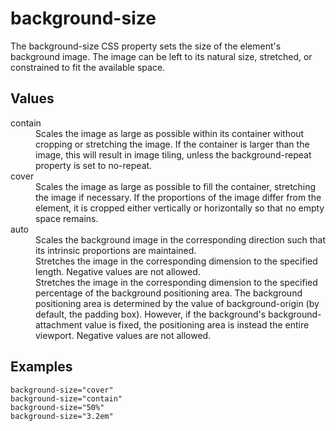 # background-size

The background-size CSS property sets the size of the element's background image. The image can be left to its natural size, stretched, or constrained to fit the available space.


## Values

<dl>
<dt>contain</dt>
<dd>Scales the image as large as possible within its container without cropping or stretching the image. If the container is larger than the image, this will result in image tiling, unless the background-repeat property is set to no-repeat.</dd>

<dt>cover</dt>
<dd>Scales the image as large as possible to fill the container, stretching the image if necessary. If the proportions of the image differ from the element, it is cropped either vertically or horizontally so that no empty space remains.</dd>

<dt>auto</dt>
<dd>Scales the background image in the corresponding direction such that its intrinsic proportions are maintained.</dd>

<dt><length></dt>
<dd>Stretches the image in the corresponding dimension to the specified length. Negative values are not allowed.</dd>

<dt><percentage></dt>
<dd>Stretches the image in the corresponding dimension to the specified percentage of the background positioning area. The background positioning area is determined by the value of background-origin (by default, the padding box). However, if the background's background-attachment value is fixed, the positioning area is instead the entire viewport. Negative values are not allowed.</dd>
</dl>

## Examples

```
background-size="cover"
background-size="contain"
background-size="50%"
background-size="3.2em"
```